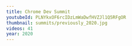 ```yaml
---
title: Chrome Dev Summit
youtubeId: PLNYkxOF6rcIDzLmWaDwfHVZJl1Q5RFgOR
thumbnail: summits/previously_2020.jpg
videos: 41
year: 2020
---
```

